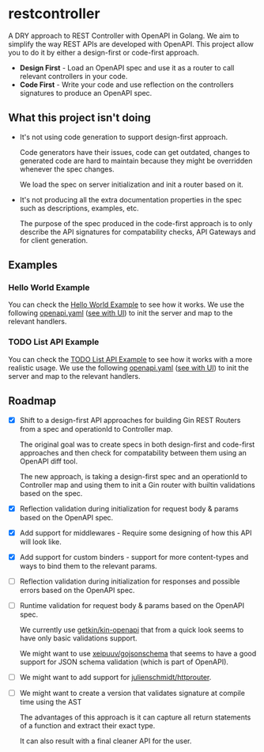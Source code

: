 # restcontroller

A DRY approach to REST Controller with OpenAPI in Golang.
We aim to simplify the way REST APIs are developed with OpenAPI.
This project allow you to do it by either a design-first or code-first approach.

- **Design First** - Load an OpenAPI spec and use it as a router to call relevant controllers in your code.
- **Code First** - Write your code and use reflection on the controllers signatures to produce an OpenAPI spec.

## What this project isn't doing

- It's not using code generation to support design-first approach.
  
  Code generators have their issues, code can get outdated, changes to generated code are hard to maintain because they might be overridden whenever the spec changes.
  
  We load the spec on server initialization and init a router based on it.

- It's not producing all the extra documentation properties in the spec such as descriptions, examples, etc. 
  
  The purpose of the spec produced in the code-first approach is to only describe the API signatures for compatability checks, API Gateways and for client generation.

## Examples

### Hello World Example

You can check the [Hello World Example](./examples/hello_world_example) to see how it works.
We use the following [openapi.yaml](./examples/hello_world_example/openapi.yaml)
([see with UI](https://editor.swagger.io?url=https://raw.githubusercontent.com/piiano/restcontroller/main/example/hello-world-openapi.yaml?token%3DGHSAT0AAAAAABSHBLZSQVEWSF62YUJLYSK6YSDMK5A))
to init the server and map to the relevant handlers. 

### TODO List API Example

You can check the [TODO List API Example](./examples/todo_list_app_example) to see how it works with a more realistic usage.
We use the following [openapi.yaml](./examples/todo_list_app_example/openapi.yaml)
([see with UI](https://editor.swagger.io?url=https://raw.githubusercontent.com/piiano/restcontroller/main/example/hello-world-openapi.yaml?token%3DGHSAT0AAAAAABSHBLZSQVEWSF62YUJLYSK6YSDMK5A))
to init the server and map to the relevant handlers.


## Roadmap

- [x] Shift to a design-first API approaches for building Gin REST Routers from a spec and operationId to Controller map.
    
  The original goal was to create specs in both design-first and code-first approaches and then check for compatability between them using an OpenAPI diff tool. 
  
  The new approach, is taking a design-first spec and an operationId to Controller map and using them to init a Gin router with builtin validations based on the spec.
  
- [x] Reflection validation during initialization for request body & params based on the OpenAPI spec.
  
- [x] Add support for middlewares - Require some designing of how this API will look like.
  
- [x] Add support for custom binders - support for more content-types and ways to bind them to the relevant params.
  
- [ ] Reflection validation during initialization for responses and possible errors based on the OpenAPI spec.
  
- [ ] Runtime validation for request body & params based on the OpenAPI spec.

  We currently use [getkin/kin-openapi](https://github.com/getkin/kin-openapi) that from a quick look seems to have only basic validations support.

  We might want to use [xeipuuv/gojsonschema](https://github.com/xeipuuv/gojsonschema) that seems to have a good support for JSON schema validation (which is part of OpenAPI).

- [ ] We might want to add support for [julienschmidt/httprouter](https://github.com/julienschmidt/httprouter).
  
- [ ] We might want to create a version that validates signature at compile time using the AST
  
  The advantages of this approach is it can capture all return statements of a function and extract their exact type.
  
  It can also result with a final cleaner API for the user.

  
